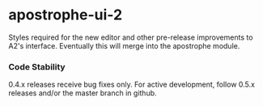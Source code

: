 apostrophe-ui-2
===============

Styles required for the new editor and other pre-release improvements to A2's interface. Eventually this will merge into the apostrophe module.

### Code Stability

0.4.x releases receive bug fixes only. For active development, follow 0.5.x releases and/or the master branch in github.
